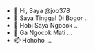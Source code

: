 - 👋 Hi, Saya @joo378
- 👀 Saya Tinggal Di Bogor ..
- 🌱 Hobi Saya Ngocok ..
- 💞️ Ga Ngocok Mati ...
- 📫 Hohoho ...

<!---
joo378/joo378 is a ✨ special ✨ repository because its `README.md` (this file) appears on your GitHub profile.
You can click the Preview link to take a look at your changes.
--->
